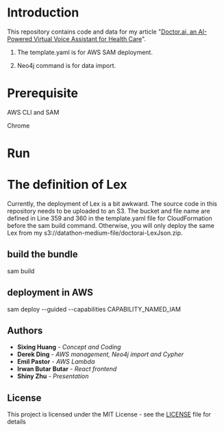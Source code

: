 

# Introduction

  

This repository contains code and data for my article "[Doctor.ai, an AI-Powered Virtual Voice Assistant for Health Care](https://dgg32.medium.com/doctor-ai-an-ai-powered-virtual-voice-assistant-for-health-care-8c09af65aabb)".

1. The template.yaml is for AWS SAM deployment.

  

2. Neo4j command is for data import.

  


# Prerequisite

AWS CLI and SAM

Chrome
  

# Run

# The definition of Lex

Currently, the deployment of Lex is a bit awkward. The source code in this repository needs to be uploaded to an S3. The bucket and file name are defined in Line 359 and 360 in the template.yaml file for CloudFormation before the sam build command. Otherwise, you will only deploy the same Lex from my s3://datathon-medium-file/doctorai-LexJson.zip.

## build the bundle
sam build

## deployment in AWS
sam deploy --guided --capabilities CAPABILITY_NAMED_IAM
  

## Authors

  

*  **Sixing Huang** - *Concept and Coding*
*  **Derek Ding** - *AWS management, Neo4j import and Cypher*
*  **Emil Pastor** - *AWS Lambda*
*  **Irwan Butar Butar** - *React frontend*
*  **Shiny Zhu** - *Presentation*

  

## License

  

This project is licensed under the MIT License - see the [LICENSE](LICENSE) file for details
